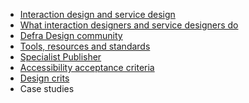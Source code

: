 <!-- Nav -->
* [Interaction design and service design](/README.md)
* [What interaction designers and service designers do](/design.md)
* [Defra Design community](/community.md)
* [Tools, resources and standards](/tools-and-resources.md)
* [Specialist Publisher](/specialist-publisher.md)
* [Accessibility acceptance criteria](/accessibility-acceptance-criteria.md)
* [Design crits](/design-crits.md)
* Case studies
